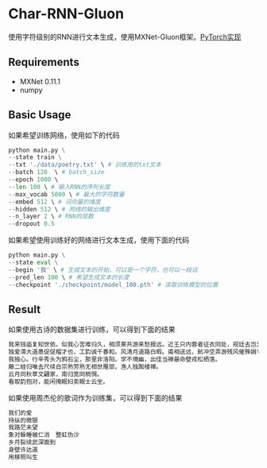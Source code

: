 # Char-RNN-Gluon
使用字符级别的RNN进行文本生成，使用MXNet-Gluon框架。[PyTorch实现](https://github.com/SherlockLiao/Char-RNN-PyTorch)

## Requirements
- MXNet 0.11.1
- numpy

## Basic Usage
如果希望训练网络，使用如下的代码

```python
python main.py \
--state train \
--txt './data/poetry.txt' \ # 训练用的txt文本
--batch 128  \ # batch_size
--epoch 1000 \ 
--len 100 \ # 输入RNN的序列长度
--max_vocab 5000 \ # 最大的字符数量
--embed 512 \ # 词向量的维度
--hidden 512 \ # 网络的输出维度
--n_layer 2 \ # RNN的层数
--dropout 0.5
```

如果希望使用训练好的网络进行文本生成，使用下面的代码

```python
python main.py \
--state eval \
--begin '我' \ # 生成文本的开始，可以是一个字符，也可以一段话
--pred_len 100 \ # 希望生成文本的长度
--checkpoint './checkpoint/model_100.pth' # 读取训练模型的位置
```

## Result
如果使用古诗的数据集进行训练，可以得到下面的结果

```python
我来钱庙复知世依。似我心苦难归久，相须莱共游来愁报远。近王只内蓉者征衣同处，规廷去岂无知径草木飘。
独爱滞大道愚促促榴才也，工韵诚千春和。风清月道路白暇。甫相送远，航冲空弄游残风催殊娟寸年。
我独心。行辛秀头为鸦石尘，那里非洛阳。学不境幽，出佳当禅最命壁戎松栖落。
藤二蛙归唯去尺续白宗熟劳熟无相世雁部，渔人独踟楼禅。
云月同秋草文翩家，南归宽同梢惆。
看取韵抱对，能闲掩眠妇卖眠士云坐。
```

如果使用周杰伦的歌词作为训练集，可以得到下面的结果

```python
我们的爱
持纵的微银　
我路茫未望
象对躲睡被仁消　整虹伪沙
乡月裂续武深面到
身壁许达道　
用移照叫生
```